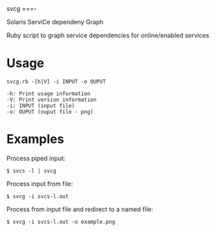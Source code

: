 svcg
===-

Solaris ServiCe dependeny Graph

Ruby script to graph service dependencies for online/enabled services

Usage
=====

	svcg.rb -[h|V] -i INPUT -o OUPUT

	-h: Print usage information
	-V: Print version information
	-i: INPUT (input file)
	-o: OUPUT (ouput file - png)

Examples
========

Process piped input:

	$ svcs -l | svcg

Process input from file:

	$ svcg -i svcs-l.out

Process from input file and redirect to a named file:

	$ svcg -i svcs-l.out -o example.png

